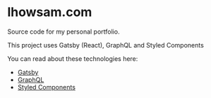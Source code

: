 # lhowsam.com

Source code for my personal portfolio.

This project uses Gatsby (React), GraphQL and Styled Components

You can read about these technologies here:

- [Gatsby](https://www.gatsbyjs.org/)
- [GraphQL](https://graphql.org/)
- [Styled Components](https://www.styled-components.com/)
  <br />


<!-- ![Node.js CI tests](https://github.com/luke-h1/lhowsam.com/workflows/Node.js%20CI/badge.svg) -->

<!-- ![Nightly unit tests](https://github.com/luke-h1/lhowsam.com/workflows/tests/badge.svg) -->

<!-- ![CodeQL](https://github.com/luke-h1/lhowsam.com/workflows/CodeQL/badge.svg) -->

